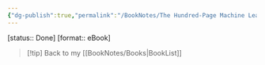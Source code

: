 ```yaml
---
{"dg-publish":true,"permalink":"/BookNotes/The Hundred-Page Machine Learning Book/","title":"The Hundred-Page Machine Learning Book","noteIcon":""}
---
```


[status:: Done]
[format:: eBook]

>[!tip] Back to my [[BookNotes/Books\|BookList]]